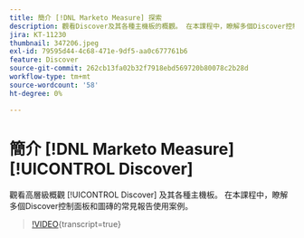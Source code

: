 ```yaml
---
title: 簡介 [!DNL Marketo Measure] 探索
description: 觀看Discover及其各種主機板的概觀。 在本課程中，瞭解多個Discover控制面板和圖磚的常見報告使用案例。
jira: KT-11230
thumbnail: 347206.jpeg
exl-id: 79595d44-4c68-471e-9df5-aa0c677761b6
feature: Discover
source-git-commit: 262cb13fa02b32f7918ebd569720b80078c2b28d
workflow-type: tm+mt
source-wordcount: '58'
ht-degree: 0%

---
```


# 簡介 [!DNL Marketo Measure] [!UICONTROL Discover]

觀看高層級概觀 [!UICONTROL Discover] 及其各種主機板。 在本課程中，瞭解多個Discover控制面板和圖磚的常見報告使用案例。

>[!VIDEO](https://video.tv.adobe.com/v/347206/?learn=on){transcript=true}
